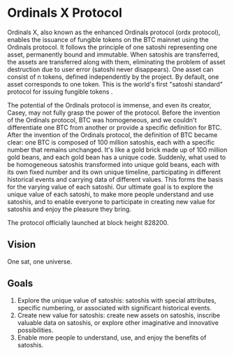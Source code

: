 Ordinals X Protocol
=========

Ordinals X, also known as the enhanced Ordinals protocol (ordx protocol), enables the issuance of fungible tokens on the BTC mainnet using the Ordinals protocol. It follows the principle of one satoshi representing one asset, permanently bound and immutable. When satoshis are transferred, the assets are transferred along with them, eliminating the problem of asset destruction due to user error (satoshi never disappears). One asset can consist of n tokens, defined independently by the project. By default, one asset corresponds to one token. This is the world's first "satoshi standard" protocol for issuing fungible tokens .

The potential of the Ordinals protocol is immense, and even its creator, Casey, may not fully grasp the power of the protocol. Before the invention of the Ordinals protocol, BTC was homogeneous, and we couldn't differentiate one BTC from another or provide a specific definition for BTC. After the invention of the Ordinals protocol, the definition of BTC became clear: one BTC is composed of 100 million satoshis, each with a specific number that remains unchanged. It's like a gold brick made up of 100 million gold beans, and each gold bean has a unique code. Suddenly, what used to be homogeneous satoshis transformed into unique gold beans, each with its own fixed number and its own unique timeline, participating in different historical events and carrying data of different values. This forms the basis for the varying value of each satoshi. Our ultimate goal is to explore the unique value of each satoshi, to make more people understand and use satoshis, and to enable everyone to participate in creating new value for satoshis and enjoy the pleasure they bring.

The protocol officially launched at block height 828200.

Vision
----
One sat, one universe.

Goals
-----
1. Explore the unique value of satoshis: satoshis with special attributes, specific numbering, or associated with significant historical events.
2. Create new value for satoshis: create new assets on satoshis, inscribe valuable data on satoshis, or explore other imaginative and innovative possibilities.
3. Enable more people to understand, use, and enjoy the benefits of satoshis.
